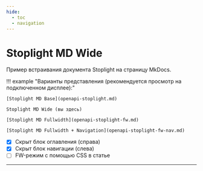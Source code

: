 ```yaml
---
hide:
  - toc
  - navigation
---
```


# Stoplight MD Wide

Пример встраивания документа Stoplight на страницу MkDocs.

!!! example "Варианты представления (рекомендуется просмотр на подключенном дисплее):"

    [Stoplight MD Base](openapi-stoplight.md)
    
    Stoplight MD Wide (вы здесь)
    
    [Stoplight MD Fullwidth](openapi-stoplight-fw.md)
    
    [Stoplight MD Fullwidth + Navigation](openapi-stoplight-fw-nav.md)

- [x] Скрыт блок оглавления (справа)
- [x] Скрыт блок навигации (слева)
- [ ] FW-режим с помощью CSS в статье

---

<script src="https://unpkg.com/@stoplight/elements/web-components.min.js">
  </script>
<link rel="stylesheet" href="https://unpkg.com/@stoplight/elements/styles.min.css">
<elements-api
      apiDescriptionUrl="https://raw.githubusercontent.com/andwr/mkdocs-material-fork/main/docs/openapi/pay-api.yaml"
      router="hash"
    />
